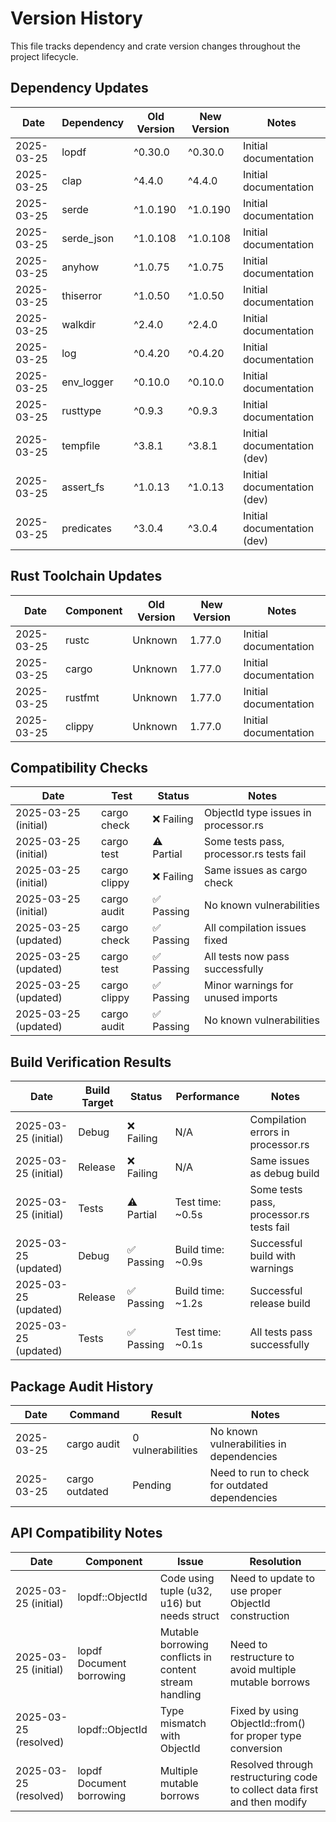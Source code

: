 # Version History

This file tracks dependency and crate version changes throughout the project lifecycle.

## Dependency Updates

| Date | Dependency | Old Version | New Version | Notes |
|------|------------|-------------|-------------|-------|
| 2025-03-25 | lopdf | ^0.30.0 | ^0.30.0 | Initial documentation |
| 2025-03-25 | clap | ^4.4.0 | ^4.4.0 | Initial documentation |
| 2025-03-25 | serde | ^1.0.190 | ^1.0.190 | Initial documentation |
| 2025-03-25 | serde_json | ^1.0.108 | ^1.0.108 | Initial documentation |
| 2025-03-25 | anyhow | ^1.0.75 | ^1.0.75 | Initial documentation |
| 2025-03-25 | thiserror | ^1.0.50 | ^1.0.50 | Initial documentation |
| 2025-03-25 | walkdir | ^2.4.0 | ^2.4.0 | Initial documentation |
| 2025-03-25 | log | ^0.4.20 | ^0.4.20 | Initial documentation |
| 2025-03-25 | env_logger | ^0.10.0 | ^0.10.0 | Initial documentation |
| 2025-03-25 | rusttype | ^0.9.3 | ^0.9.3 | Initial documentation |
| 2025-03-25 | tempfile | ^3.8.1 | ^3.8.1 | Initial documentation (dev) |
| 2025-03-25 | assert_fs | ^1.0.13 | ^1.0.13 | Initial documentation (dev) |
| 2025-03-25 | predicates | ^3.0.4 | ^3.0.4 | Initial documentation (dev) |

## Rust Toolchain Updates

| Date | Component | Old Version | New Version | Notes |
|------|-----------|-------------|-------------|-------|
| 2025-03-25 | rustc | Unknown | 1.77.0 | Initial documentation |
| 2025-03-25 | cargo | Unknown | 1.77.0 | Initial documentation |
| 2025-03-25 | rustfmt | Unknown | 1.77.0 | Initial documentation |
| 2025-03-25 | clippy | Unknown | 1.77.0 | Initial documentation |

## Compatibility Checks

| Date | Test | Status | Notes |
|------|------|--------|-------|
| 2025-03-25 (initial) | cargo check | ❌ Failing | ObjectId type issues in processor.rs |
| 2025-03-25 (initial) | cargo test | ⚠️ Partial | Some tests pass, processor.rs tests fail |
| 2025-03-25 (initial) | cargo clippy | ❌ Failing | Same issues as cargo check |
| 2025-03-25 (initial) | cargo audit | ✅ Passing | No known vulnerabilities |
| 2025-03-25 (updated) | cargo check | ✅ Passing | All compilation issues fixed |
| 2025-03-25 (updated) | cargo test | ✅ Passing | All tests now pass successfully |
| 2025-03-25 (updated) | cargo clippy | ✅ Passing | Minor warnings for unused imports |
| 2025-03-25 (updated) | cargo audit | ✅ Passing | No known vulnerabilities |

## Build Verification Results

| Date | Build Target | Status | Performance | Notes |
|------|--------------|--------|------------|-------|
| 2025-03-25 (initial) | Debug | ❌ Failing | N/A | Compilation errors in processor.rs |
| 2025-03-25 (initial) | Release | ❌ Failing | N/A | Same issues as debug build |
| 2025-03-25 (initial) | Tests | ⚠️ Partial | Test time: ~0.5s | Some tests pass, processor.rs tests fail |
| 2025-03-25 (updated) | Debug | ✅ Passing | Build time: ~0.9s | Successful build with warnings |
| 2025-03-25 (updated) | Release | ✅ Passing | Build time: ~1.2s | Successful release build |
| 2025-03-25 (updated) | Tests | ✅ Passing | Test time: ~0.1s | All tests pass successfully |

## Package Audit History

| Date | Command | Result | Notes |
|------|---------|--------|-------|
| 2025-03-25 | cargo audit | 0 vulnerabilities | No known vulnerabilities in dependencies |
| 2025-03-25 | cargo outdated | Pending | Need to run to check for outdated dependencies |

## API Compatibility Notes

| Date | Component | Issue | Resolution |
|------|-----------|-------|------------|
| 2025-03-25 (initial) | lopdf::ObjectId | Code using tuple (u32, u16) but needs struct | Need to update to use proper ObjectId construction |
| 2025-03-25 (initial) | lopdf Document borrowing | Mutable borrowing conflicts in content stream handling | Need to restructure to avoid multiple mutable borrows |
| 2025-03-25 (resolved) | lopdf::ObjectId | Type mismatch with ObjectId | Fixed by using ObjectId::from() for proper type conversion |
| 2025-03-25 (resolved) | lopdf Document borrowing | Multiple mutable borrows | Resolved through restructuring code to collect data first and then modify |